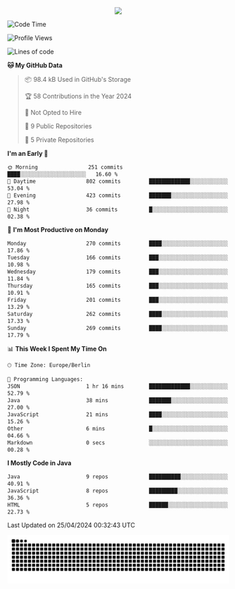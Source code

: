 <p align="center">
</p>
<a href="">
  <p align="center">
    <img align="center" src="https://lanyard.cnrad.dev/api/531896089096486922?borderRadius=30px" />
  </p>
</a>

<!--START_SECTION:waka-->
![Code Time](http://img.shields.io/badge/Code%20Time-851%20hrs%202%20mins-blue)

![Profile Views](http://img.shields.io/badge/Profile%20Views-6-blue)

![Lines of code](https://img.shields.io/badge/From%20Hello%20World%20I%27ve%20Written-3.9%20million%20lines%20of%20code-blue)

**🐱 My GitHub Data** 

> 📦 98.4 kB Used in GitHub's Storage 
 > 
> 🏆 58 Contributions in the Year 2024
 > 
> 🚫 Not Opted to Hire
 > 
> 📜 9 Public Repositories 
 > 
> 🔑 5 Private Repositories 
 > 
**I'm an Early 🐤** 

```text
🌞 Morning                251 commits         ████░░░░░░░░░░░░░░░░░░░░░   16.60 % 
🌆 Daytime                802 commits         █████████████░░░░░░░░░░░░   53.04 % 
🌃 Evening                423 commits         ███████░░░░░░░░░░░░░░░░░░   27.98 % 
🌙 Night                  36 commits          █░░░░░░░░░░░░░░░░░░░░░░░░   02.38 % 
```
📅 **I'm Most Productive on Monday** 

```text
Monday                   270 commits         ████░░░░░░░░░░░░░░░░░░░░░   17.86 % 
Tuesday                  166 commits         ███░░░░░░░░░░░░░░░░░░░░░░   10.98 % 
Wednesday                179 commits         ███░░░░░░░░░░░░░░░░░░░░░░   11.84 % 
Thursday                 165 commits         ███░░░░░░░░░░░░░░░░░░░░░░   10.91 % 
Friday                   201 commits         ███░░░░░░░░░░░░░░░░░░░░░░   13.29 % 
Saturday                 262 commits         ████░░░░░░░░░░░░░░░░░░░░░   17.33 % 
Sunday                   269 commits         ████░░░░░░░░░░░░░░░░░░░░░   17.79 % 
```


📊 **This Week I Spent My Time On** 

```text
🕑︎ Time Zone: Europe/Berlin

💬 Programming Languages: 
JSON                     1 hr 16 mins        █████████████░░░░░░░░░░░░   52.79 % 
Java                     38 mins             ███████░░░░░░░░░░░░░░░░░░   27.00 % 
JavaScript               21 mins             ████░░░░░░░░░░░░░░░░░░░░░   15.26 % 
Other                    6 mins              █░░░░░░░░░░░░░░░░░░░░░░░░   04.66 % 
Markdown                 0 secs              ░░░░░░░░░░░░░░░░░░░░░░░░░   00.28 % 
```

**I Mostly Code in Java** 

```text
Java                     9 repos             ██████████░░░░░░░░░░░░░░░   40.91 % 
JavaScript               8 repos             █████████░░░░░░░░░░░░░░░░   36.36 % 
HTML                     5 repos             ██████░░░░░░░░░░░░░░░░░░░   22.73 % 
```




 Last Updated on 25/04/2024 00:32:43 UTC
<!--END_SECTION:waka-->
<img alt="github contribution grid snake animation" src="https://raw.githubusercontent.com/vxnsin/vxnsin/output/github-contribution-grid-snake-dark.svg">
